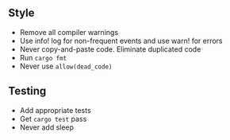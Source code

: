 ## Style

- Remove all compiler warnings
- Use info! log for non-frequent events and use warn! for errors
- Never copy-and-paste code. Eliminate duplicated code
- Run `cargo fmt`
- Never use `allow(dead_code)`

## Testing

- Add appropriate tests
- Get `cargo test` pass
- Never add sleep
